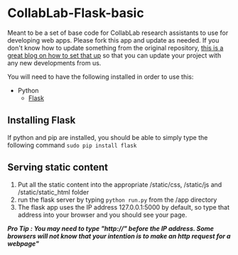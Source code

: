# CollabLab-Flask-basic
Meant to be a set of base code for CollabLab research assistants to use for developing web apps.  Please fork this app and update as needed.  If you don't know how to update something from the original repository, [this is a great blog on how to set that up](http://bradlyfeeley.com/2008/09/03/update-a-github-fork-from-the-original-repo/) so that you can update your project with any new developments from us.

You will need to have the following installed in order to use this:
* Python
  * [Flask](http://flask.pocoo.org)

## Installing Flask
If python and pip are installed, you should be able to simply type the following command
```sudo pip install flask```

## Serving static content

1. Put all the static content into the appropriate /static/css, /static/js and /static/static_html folder
2. run the flask server by typing ```python run.py``` from the /app directory
3. The flask app uses the IP address 127.0.0.1:5000 by default, so type that address into your browser and you should see your page.

<b><i>Pro Tip : You may need to type "http://" before the IP address.  Some browsers will not know that your intention is to make an http request for a webpage"</i></b>

